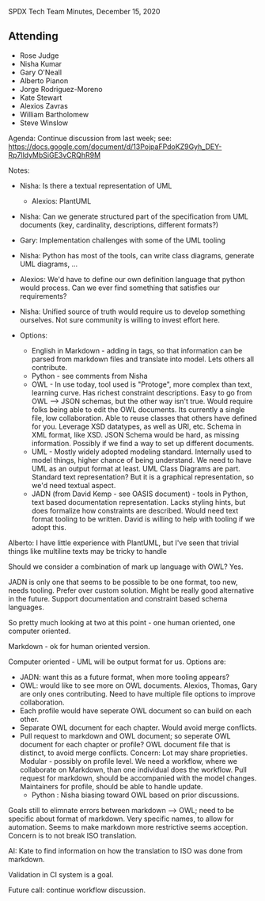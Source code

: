 SPDX Tech Team Minutes, December 15, 2020

## Attending
* Rose Judge
* Nisha Kumar
* Gary O'Neall
* Alberto Pianon
* Jorge Rodriguez-Moreno
* Kate Stewart
* Alexios Zavras
* William Bartholomew
* Steve Winslow

Agenda:
Continue discussion from last week; see: https://docs.google.com/document/d/13PojpaFPdoKZ9Gyh_DEY-Rp7lldyMbSiGE3vCRQhR9M

Notes:
- Nisha: Is there a textual representation of UML
  - Alexios: PlantUML
- Nisha: Can we generate structured part of the specification from UML documents (key, cardinality, descriptions, different formats?)
- Gary:  Implementation challenges with some of the UML tooling
- Nisha: Python has most of the tools,  can write class diagrams, generate UML diagrams, ...
- Alexios: We'd have to define our own definition language that python would process.   Can we ever find something that satisfies our requirements?
- Nisha: Unified source of truth would require us to develop something ourselves.    Not sure community is willing to invest effort here.

- Options:
  - English in Markdown - adding in tags, so that information can be parsed from markdown files and translate into model.  Lets others all contribute.
  - Python - see comments from Nisha
  - OWL - In use today,  tool used is "Protoge", more complex than text,  learning curve.  Has richest constraint descriptions.   Easy to go from OWL --> JSON schemas, but the other way isn't true.   Would require folks being able to edit the OWL documents.   Its currently a single file, low collaboration.   Able to reuse classes that others have defined for you.   Leverage XSD datatypes, as well as URI, etc.   Schema in XML format, like XSD.   JSON Schema would be hard, as missing information.  Possibly if we find a way to set up different documents.
  - UML - Mostly widely adopted modeling standard.   Internally used to model things, higher chance of being understand.   We need to have UML as an output format at least.   UML Class Diagrams are part.   Standard text representation?   But it is a graphical representation, so we'd need textual aspect.
  - JADN (from David Kemp - see OASIS document) - tools in Python,  text based documentation representation.  Lacks styling hints, but does formalize how constraints are described.    Would need text format tooling to be written.   David is willing to help with tooling if we adopt this.

Alberto:  I have little experience with PlantUML, but I've seen that trivial things like multiline texts may be tricky to handle

Should we consider a combination of mark up language with OWL?  Yes.

JADN is only one that seems to be possible to be one format,  too new,  needs tooling.   Prefer over custom solution.  Might be really good alternative in the future.    Support documentation and constraint based schema languages.

So pretty much looking at two at this point - one human oriented,  one computer oriented.

Markdown - ok  for human oriented version.

Computer oriented -  UML will be output format for us.    Options are:
- JADN: want this as a future format, when more tooling appears?
- OWL: would like to see more on OWL documents.  Alexios, Thomas, Gary are only ones contributing.  Need to have multiple file options to improve collaboration.
- Each profile would have seperate OWL document so can build on each other.
- Separate OWL document for each chapter.   Would avoid merge conflicts.
- Pull request to markdown and OWL document; so seperate OWL document for each chapter or profile?  OWL document file that is distinct,  to avoid merge conflicts.   Concern: Lot may share proprieties.   Modular - possibly on profile level.    We need a workflow, where we collaborate on Markdown, than one individual does the workflow.  Pull request for markdown, should be accompanied with the model changes.   Maintainers for profile, should be able to handle update.
  - Python : Nisha biasing toward OWL based on prior discussions.

Goals still to elimnate errors between markdown --> OWL;  need to be specific about format of markdown.   Very specific names,  to allow for automation.   Seems to make markdown more restrictive seems acception.     Concern is to not break ISO translation.

AI:  Kate to find information on how the translation to ISO was done from markdown.

Validation in CI system is a goal.

Future call:  continue workflow discussion.
